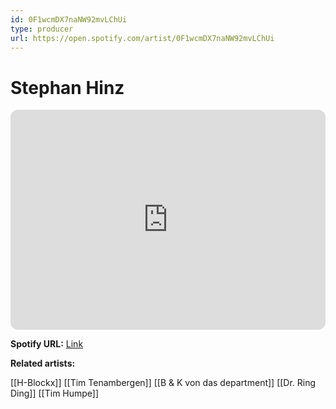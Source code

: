 ```yaml
---
id: 0F1wcmDX7naNW92mvLChUi
type: producer
url: https://open.spotify.com/artist/0F1wcmDX7naNW92mvLChUi
---
```

# Stephan Hinz

<iframe style="border-radius:12px" src="https://open.spotify.com/embed/artist/0F1wcmDX7naNW92mvLChUi" width="100%" height="352" frameBorder="0" allowfullscreen="" allow="autoplay; clipboard-write; encrypted-media; fullscreen; picture-in-picture" loading="lazy"></iframe>

**Spotify URL:** [Link](https://open.spotify.com/artist/0F1wcmDX7naNW92mvLChUi)

**Related artists:**

[[H-Blockx]]
[[Tim Tenambergen]]
[[B & K von das department]]
[[Dr. Ring Ding]]
[[Tim Humpe]]
